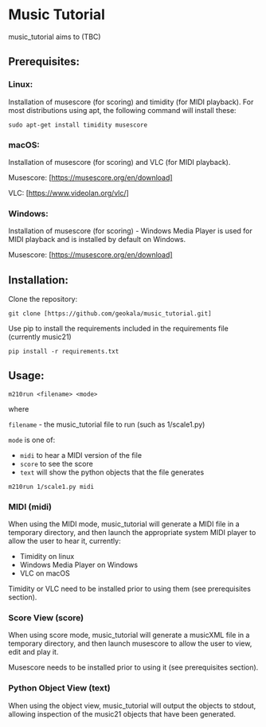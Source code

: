 # Music Tutorial
music_tutorial aims to (TBC)


## Prerequisites:

### Linux:
Installation of musescore (for scoring) and timidity (for MIDI playback).  For most distributions using apt, the following command will install these:

`sudo apt-get install timidity musescore`

### macOS:
Installation of musescore (for scoring) and VLC (for MIDI playback).

Musescore: [https://musescore.org/en/download]

VLC: [https://www.videolan.org/vlc/]

### Windows:
Installation of musescore (for scoring) - Windows Media Player is used for MIDI playback and is installed by default on Windows.

Musescore: [https://musescore.org/en/download]

## Installation:

Clone the repository:

`git clone [https://github.com/geokala/music_tutorial.git]`

Use pip to install the requirements included in the requirements file (currently music21)

`pip install -r requirements.txt`

## Usage:

`m210run <filename> <mode>`

where

`filename` - the music_tutorial file to run (such as 1/scale1.py)

`mode` is one of:

* `midi` to hear a MIDI version of the file
* `score` to see the score
* `text` will show the python objects that the file generates

`m210run 1/scale1.py midi` 

### MIDI (midi)
When using the MIDI mode, music_tutorial will generate a MIDI file in a temporary directory, and then launch the appropriate system MIDI player to allow the user to hear it, currently:

* Timidity on linux
* Windows Media Player on Windows
* VLC on macOS

Timidity or VLC need to be installed prior to using them (see prerequisites section).

### Score View (score)
When using score mode, music_tutorial will generate a musicXML file in a temporary directory, and then launch musescore to allow the user to view, edit and play it.

Musescore needs to be installed prior to using it (see prerequisites section).

### Python Object View (text)
When using the object view, music_tutorial will output the objects to stdout, allowing inspection of the music21 objects that have been generated.
